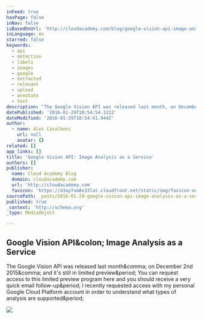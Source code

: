 ```yaml
---
inFeed: true
hasPage: false
inNav: false
isBasedOnUrl: 'http://cloudacademy.com/blog/google-vision-api-image-analysis/'
inLanguage: en
starred: false
keywords:
  - api
  - detection
  - labels
  - images
  - google
  - extracted
  - relevant
  - upload
  - annotate
  - text
description: "The Google Vision API was released last month, on December 2nd 2015, and it's still in limited preview. You can request access to this limited preview program here and you should receive a very quick email follow-up. I recently requested access with my personal Google Cloud Platform account in order to understand what types of analysis are supported."
datePublished: '2016-01-29T10:54:54.122Z'
dateModified: '2016-01-29T10:54:41.944Z'
author:
  - name: Alex Casalboni
    url: null
    avatar: {}
related: []
app_links: []
title: 'Google Vision API: Image Analysis as a Service'
authors: []
publisher:
  name: Cloud Academy Blog
  domain: cloudacademy.com
  url: 'http://cloudacademy.com'
  favicon: 'https://d3ay7xm8v33lat.cloudfront.net/static/img/favicon-new.png'
sourcePath: _posts/2016-01-29-google-vision-api-image-analysis-as-a-service.md
published: true
_context: 'http://schema.org'
_type: MediaObject

---
```

<article style=""><h1>Google Vision API&amp;colon; Image Analysis as a Service</h1><p>The Google Vision API was released last month&amp;comma; on December 2nd 2015&amp;comma; and it's still in limited preview&amp;period; You can request access to this limited preview program here and you should receive a very quick email follow-up&amp;period; I recently requested access with my personal Google Cloud Platform account in order to understand what types of analysis are supported&amp;period;</p><img src="http://cloudacademy.com/blog/wp-content/uploads/2016/01/google-vision-api-face-detection.jpg" /></article>